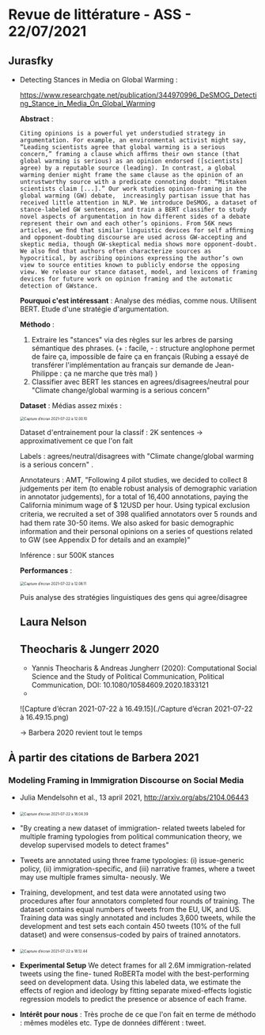 # Revue de littérature - ASS - 22/07/2021

## Jurasfky

- Detecting Stances in Media on Global Warming :

  https://www.researchgate.net/publication/344970996_DeSMOG_Detecting_Stance_in_Media_On_Global_Warming  

  **Abstract** : 

  ```Citing opinions is a powerful yet understudied strategy in argumentation. For example, an environmental activist might say, “Leading scientists agree that global warming is a serious concern,” framing a clause which afﬁrms their own stance (that global warming is serious) as an opinion endorsed ([scientists] agree) by a reputable source (leading). In contrast, a global warming denier might frame the same clause as the opinion of an untrustworthy source with a predicate connoting doubt: “Mistaken scientists claim [...].” Our work studies opinion-framing in the global warming (GW) debate,  increasingly partisan issue that has received little attention in NLP. We introduce DeSMOG, a dataset of stance-labeled GW sentences, and train a BERT classiﬁer to study novel aspects of argumentation in how different sides of a debate represent their own and each other’s opinions. From 56K news articles, we ﬁnd that similar linguistic devices for self afﬁrming and opponent-doubting discourse are used across GW-accepting and skeptic media, though GW-skeptical media shows more opponent-doubt. We also ﬁnd that authors often characterize sources as hypocritical, by ascribing opinions expressing the author’s own view to source entities known to publicly endorse the opposing view. We release our stance dataset, model, and lexicons of framing devices for future work on opinion framing and the automatic detection of GWstance.```

  **Pourquoi c'est intéressant** : Analyse des médias, comme nous. Utilisent BERT. Etude d'une stratégie d'argumentation.

  **Méthodo** : 

  	1. Extraire les "stances" via des règles sur les arbres de parsing sémantique des phrases.   (+ : facile, - : structure anglophone permet de faire ça, impossible de faire ça en français (Rubing a essayé de transférer l'implémentation au français sur demande de Jean-Philippe : ça ne marche que très mal) )
  	2. Classifier avec BERT les stances en agrees/disagrees/neutral pour "Climate change/global warming is a serious concern"

  **Dataset** : Médias assez mixés : 

  <img src="https://raw.githubusercontent.com/sally14/sally14.github.io/master/data/litt_review/Capture%20d%E2%80%99%C3%A9cran%202021-07-22%20%C3%A0%2012.00.10.png" alt="Capture d’écran 2021-07-22 à 12.00.10" style="zoom: 50%;" />

  Dataset d'entrainement pour la classif : 2K sentences -> approximativement ce que l'on fait 

  Labels : agrees/neutral/disagrees with "Climate change/global warming is a serious concern"  .

  Annotateurs : AMT, "Following 4 pilot studies, we decided to collect 8 judgements per item (to enable robust analysis of demographic variation in annotator judgements), for a total of 16,400 annotations, paying the California minimum wage of $ 12USD per hour. Using typical exclusion criteria, we recruited a set of 398 qualiﬁed annotators over 5 rounds and had them rate 30-50 items. We also asked for basic demographic information and their personal opinions on a series of questions related to GW (see Appendix D for details and an example)" 

  Inférence : sur 500K stances

  **Performances** : 

  <img src="https://raw.githubusercontent.com/sally14/sally14.github.io/master/data/litt_review/Capture%20d%E2%80%99%C3%A9cran%202021-07-22%20%C3%A0%2012.06.11.png" alt="Capture d’écran 2021-07-22 à 12.06.11" style="zoom:50%;" />

  Puis analyse des stratégies linguistiques des gens qui agree/disagree

  

  ## Laura Nelson

  

  

  ## Theocharis & Jungerr 2020

  - Yannis Theocharis & Andreas Jungherr (2020): Computational Social Science and the Study of Political Communication, Political Communication, DOI: 10.1080/10584609.2020.1833121
  - 

  ![Capture d’écran 2021-07-22 à 16.49.15](./Capture d’écran 2021-07-22 à 16.49.15.png)

  -> Barbera 2020 revient tout le temps



## À partir des citations de Barbera 2021

### Modeling Framing in Immigration Discourse on Social Media  

- Julia Mendelsohn et al., 13 april 2021,  http://arxiv.org/abs/2104.06443

- <img src="./Capture d’écran 2021-07-22 à 18.04.39.png" alt="Capture d’écran 2021-07-22 à 18.04.39" style="zoom:50%;" />
- "By creating a new dataset of immigration- related tweets labeled for multiple framing typologies from political communication theory, we develop supervised models to detect frames"
- Tweets are annotated using three frame typologies: (i) issue-generic policy, (ii) immigration-specific, and (iii) narrative frames, where a tweet may use multiple frames simulta- neously. We
- Training, development, and test data were annotated using two procedures after four annotators completed four rounds of training. The dataset contains equal numbers of tweets from the EU, UK, and US. Training data was singly annotated and includes 3,600 tweets, while the development and test sets each contain 450 tweets (10% of the full dataset) and were consensus-coded by pairs of trained annotators. 
- <img src="./Capture d’écran 2021-07-22 à 18.12.44.png" alt="Capture d’écran 2021-07-22 à 18.12.44" style="zoom:50%;" />
- **Experimental Setup** We detect frames for all 2.6M immigration-related tweets using the fine- tuned RoBERTa model with the best-performing seed on development data. Using this labeled data, we estimate the effects of region and ideology by fitting separate mixed-effects logistic regression models to predict the presence or absence of each frame. 
- **Intérêt pour nous** : Très proche de ce que l'on fait en terme de méthodo : mêmes modèles etc. Type de données différent : tweet.

### 